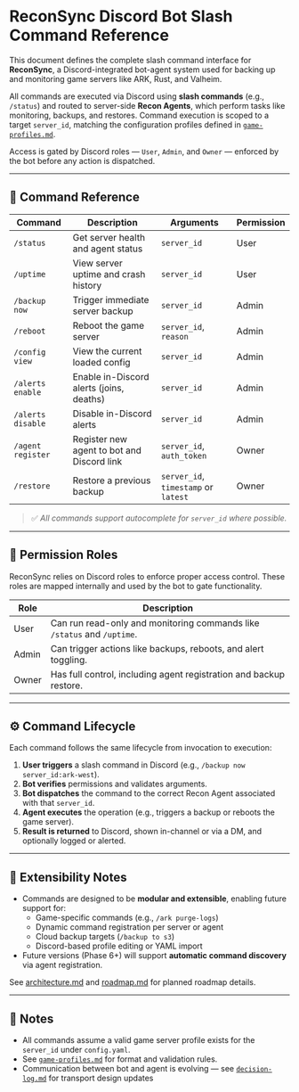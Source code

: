 # ReconSync Discord Bot Slash Command Reference

This document defines the complete slash command interface for **ReconSync**, a Discord-integrated bot-agent system used for backing up and monitoring game servers like ARK, Rust, and Valheim.

All commands are executed via Discord using **slash commands** (e.g., `/status`) and routed to server-side **Recon Agents**, which perform tasks like monitoring, backups, and restores. Command execution is scoped to a target `server_id`, matching the configuration profiles defined in [`game-profiles.md`](game-profiles.md).

Access is gated by Discord roles — `User`, `Admin`, and `Owner` — enforced by the bot before any action is dispatched.

---

## 📖 Command Reference

| Command             | Description                                 | Arguments                                | Permission |
|---------------------|---------------------------------------------|------------------------------------------|------------|
| `/status`           | Get server health and agent status          | `server_id`                              | User       |
| `/uptime`           | View server uptime and crash history        | `server_id`                              | User       |
| `/backup now`       | Trigger immediate server backup             | `server_id`                              | Admin      |
| `/reboot`           | Reboot the game server                      | `server_id`, `reason`                    | Admin      |
| `/config view`      | View the current loaded config              | `server_id`                              | Admin      |
| `/alerts enable`    | Enable in-Discord alerts (joins, deaths)    | `server_id`                              | Admin      |
| `/alerts disable`   | Disable in-Discord alerts                   | `server_id`                              | Admin      |
| `/agent register`   | Register new agent to bot and Discord link  | `server_id`, `auth_token`                | Owner      |
| `/restore`          | Restore a previous backup                   | `server_id`, `timestamp` or `latest`     | Owner      |

> ✅ *All commands support autocomplete for `server_id` where possible.*

---

## 🔐 Permission Roles

ReconSync relies on Discord roles to enforce proper access control. These roles are mapped internally and used by the bot to gate functionality.

| Role   | Description                                                                 |
|--------|-----------------------------------------------------------------------------|
| User   | Can run read-only and monitoring commands like `/status` and `/uptime`.     |
| Admin  | Can trigger actions like backups, reboots, and alert toggling.              |
| Owner  | Has full control, including agent registration and backup restore.          |

---

## ⚙️ Command Lifecycle

Each command follows the same lifecycle from invocation to execution:

1. **User triggers** a slash command in Discord (e.g., `/backup now server_id:ark-west`).
2. **Bot verifies** permissions and validates arguments.
3. **Bot dispatches** the command to the correct Recon Agent associated with that `server_id`.
4. **Agent executes** the operation (e.g., triggers a backup or reboots the game server).
5. **Result is returned** to Discord, shown in-channel or via a DM, and optionally logged or alerted.

---

## 🧩 Extensibility Notes

- Commands are designed to be **modular and extensible**, enabling future support for:
  - Game-specific commands (e.g., `/ark purge-logs`)
  - Dynamic command registration per server or agent
  - Cloud backup targets (`/backup to s3`)
  - Discord-based profile editing or YAML import
- Future versions (Phase 6+) will support **automatic command discovery** via agent registration.

See [architecture.md](architecture.md) and [roadmap.md](roadmap.md) for planned roadmap details.

---

## 📌 Notes

- All commands assume a valid game server profile exists for the `server_id` under `config.yaml`.
- See [`game-profiles.md`](game-profiles.md) for format and validation rules.
- Communication between bot and agent is evolving — see [`decision-log.md`](decision-log.md) for transport design updates
